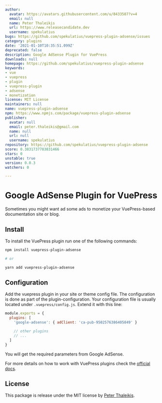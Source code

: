 ```yaml
---
author:
  avatar: https://avatars.githubusercontent.com/u/8433587?v=4
  email: null
  name: Peter Thaleikis
  url: https://www.releasecandidate.dev
  username: spekulatius
bugs: https://github.com/spekulatius/vuepress-plugin-adsense/issues
category: plugins
date: '2021-01-10T10:35:51.099Z'
deprecated: false
description: Google AdSense Plugin for VuePress
downloads: null
homepage: https://github.com/spekulatius/vuepress-plugin-adsense
keywords:
- vue
- vuepress
- plugin
- vuepress-plugin
- adsense
- monetization
license: MIT License
maintainers: null
name: vuepress-plugin-adsense
npm: https://www.npmjs.com/package/vuepress-plugin-adsense
publisher:
  avatar: null
  email: peter.thaleikis@gmail.com
  name: null
  url: null
  username: spekulatius
repository: https://github.com/spekulatius/vuepress-plugin-adsense
score: 0.3831737783831466
stars: 0
unstable: true
version: 0.0.3
watchers: 0

---
```


# Google AdSense Plugin for VuePress

Sometimes you might want ad some ads to monetize your VuePress-based documentation site or blog.


## Install

To install the VuePress plugin run one of the following commands:

```sh
npm install vuepress-plugin-adsense

# or

yarn add vuepress-plugin-adsense
```


## Configuration

Add the vuepress plugin in your site or theme config file. The configuration is done as part of the plugin-configuration. Your configuration file is usually located under `.vuepress/config.js`. Extend it with this line:

```js
module.exports = {
  plugins: [
    'google-adsense': { adClient: 'ca-pub-9502576386405849' }

    // other plugins
    // ...
  ]
}
```

You will get the required parameters from Google AdSense.

For more details on how to work with VuePress plugins check the [official docs](https://vuepress.vuejs.org/plugin/using-a-plugin.html).


## License

This package is release under the MIT license by [Peter Thaleikis](https://releasecandidate.dev/).
